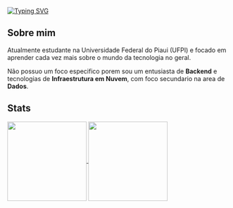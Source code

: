 [![Typing SVG](https://readme-typing-svg.demolab.com/?color=e3ee15&lines=Olá,+me+chamo+Artur+Vincius.;Seja+Bem-Vindo!!+:%29)](https://git.io/typing-svg)

## Sobre mim
Atualmente estudante na Universidade Federal do Piaui (UFPI) e focado em aprender cada vez mais sobre o mundo da tecnologia no geral.

Não possuo um foco especifico porem sou um entusiasta de **Backend** e tecnologias de **Infraestrutura em Nuvem**, com foco secundario na area de **Dados**.

## Stats
<a href="https://github.com/focarica">
  <img height=180 align="center" src="https://github-readme-stats-ten-gamma-78.vercel.app/api?username=focarica&show_icons=true&theme=highcontrast&hide_border=True&include_all_commits=true&count_private=true">
</a>
<a href="https://github.com/focarica">
    <img height=180 align="center" src="https://github-readme-stats-ten-gamma-78.vercel.app/api/top-langs/?username=focarica&theme=highcontrast&hide_border=True&layout=compact&count_private=true&size_weight=0.5&count_weight=0.5"/>
</a>

